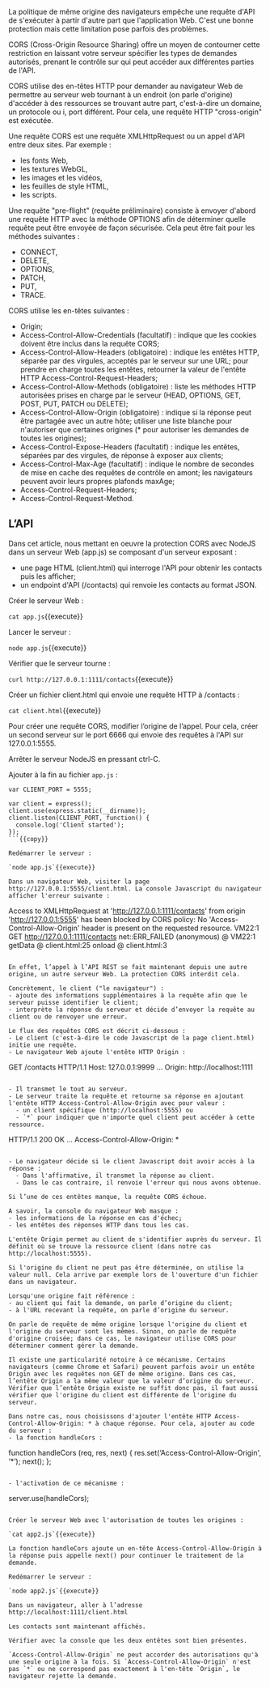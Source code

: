 La politique de même origine des navigateurs empêche une requête d'API de s'exécuter à partir d'autre part que l'application Web. C'est une bonne protection mais cette limitation pose parfois des problèmes.

CORS (Cross-Origin Resource Sharing) offre un moyen de contourner cette restriction en laissant votre serveur spécifier les types de demandes autorisés, prenant le contrôle sur qui peut accéder aux différentes parties de l'API.

CORS utilise des en-têtes HTTP pour demander au navigateur Web de permettre au serveur web tournant à un endroit (on parle d'origine) d'accéder à des ressources se trouvant autre part, c'est-à-dire un domaine, un protocole ou i, port différent. Pour cela, une requête HTTP "cross-origin" est exécutée.

Une requête CORS est une requête XMLHttpRequest ou un appel d'API entre deux sites. Par exemple :
- les fonts Web,
- les textures WebGL,
- les images et les vidéos,
- les feuilles de style HTML,
- les scripts.

Une requête "pre-flight" (requête préliminaire) consiste à envoyer d'abord une requête HTTP avec la méthode OPTIONS afin de déterminer quelle requête peut être envoyée de façon sécurisée. Cela peut être fait pour les méthodes suivantes :
- CONNECT,
- DELETE,
- OPTIONS,
- PATCH,
- PUT,
- TRACE.

CORS utilise les en-têtes suivantes :

- Origin;
- Access-Control-Allow-Credentials (facultatif) : indique que les cookies doivent être inclus dans la requête CORS;
- Access-Control-Allow-Headers (obligatoire) : indique les entêtes HTTP, séparée par des virgules, acceptés par le serveur sur une URL; pour prendre en charge toutes les entêtes, retourner la valeur de l'entête HTTP Access-Control-Request-Headers;
- Access-Control-Allow-Methods (obligatoire) : liste les méthodes HTTP autorisées prises en charge par le serveur (HEAD, OPTIONS, GET, POST, PUT, PATCH ou DELETE);
- Access-Control-Allow-Origin (obligatoire) : indique si la réponse peut être partagée avec un autre hôte; utiliser une liste blanche pour n'autoriser que certaines origines (* pour autoriser les demandes de toutes les origines);
- Access-Control-Expose-Headers (facultatif) : indique les entêtes, séparées par des virgules, de réponse à exposer aux clients;
- Access-Control-Max-Age (facultatif) : indique le nombre de secondes de mise en cache des requêtes de contrôle en amont; les navigateurs peuvent avoir leurs propres plafonds maxAge;
- Access-Control-Request-Headers;
- Access-Control-Request-Method.

## L’API

Dans cet article, nous mettant en oeuvre la protection CORS avec NodeJS dans un serveur Web (app.js) se composant d'un serveur exposant :
- une page HTML (client.html) qui interroge l'API pour obtenir les contacts puis les afficher;
- un endpoint d'API (/contacts) qui renvoie les contacts au format JSON.

Créer le serveur Web :

`cat app.js`{{execute}}

Lancer le serveur :

`node app.js`{{execute}}

Vérifier que le serveur tourne :

`curl http://127.0.0.1:1111/contacts`{{execute}}

Créer un fichier client.html qui envoie une requête HTTP à /contacts :

`cat client.html`{{execute}}

Pour créer une requête CORS, modifier l’origine de l’appel. Pour cela, créer un second serveur sur le port 6666 qui envoie des requêtes à l'API sur 127.0.0.1:5555.

Arrêter le serveur NodeJS en pressant ctrl-C.

Ajouter à la fin au fichier `app.js` :

```
var CLIENT_PORT = 5555;

var client = express();
client.use(express.static(__dirname));
client.listen(CLIENT_PORT, function() {
  console.log('Client started');
});
```{{copy}}

Redémarrer le serveur :

`node app.js`{{execute}}

Dans un navigateur Web, visiter la page http://127.0.0.1:5555/client.html. La console Javascript du navigateur afficher l'erreur suivante :

```
Access to XMLHttpRequest at 'http://127.0.0.1:1111/contacts' from origin 'http://127.0.0.1:5555' has been blocked by CORS policy: No 'Access-Control-Allow-Origin' header is present on the requested resource.
VM22:1 GET http://127.0.0.1:1111/contacts net::ERR_FAILED
(anonymous) @ VM22:1
getData @ client.html:25
onload @ client.html:3
```

En effet, l’appel à l’API REST se fait maintenant depuis une autre origine, un autre serveur Web. La protection CORS interdit cela.

Concrètement, le client ("le navigateur") :
- ajoute des informations supplémentaires à la requête afin que le serveur puisse identifier le client;
- interprète la réponse du serveur et décide d’envoyer la requête au client ou de renvoyer une erreur.

Le flux des requêtes CORS est décrit ci-dessous :
- Le client (c'est-à-dire le code Javascript de la page client.html) initie une requête.
- Le navigateur Web ajoute l'entête HTTP Origin :

```
GET /contacts HTTP/1.1
Host: 127.0.0.1:9999
...
Origin: http://localhost:1111
```

- Il transmet le tout au serveur.
- Le serveur traite la requête et retourne sa réponse en ajoutant l'entête HTTP Access-Control-Allow-Origin avec pour valeur :
  - un client spécifique (http://localhost:5555) ou
  - `*` pour indiquer que n'importe quel client peut accéder à cette ressource.

```
HTTP/1.1 200 OK
...
Access-Control-Allow-Origin: *
```

- Le navigateur décide si le client Javascript doit avoir accès à la réponse :
  - Dans l'affirmative, il transmet la réponse au client.
  - Dans le cas contraire, il renvoie l'erreur qui nous avons obtenue.

Si l’une de ces entêtes manque, la requête CORS échoue.

A savoir, la console du navigateur Web masque :
- les informations de la réponse en cas d'échec;
- les entêtes des réponses HTTP dans tous les cas.

L'entête Origin permet au client de s'identifier auprès du serveur. Il définit où se trouve la ressource client (dans notre cas http://localhost:5555).

Si l'origine du client ne peut pas être déterminée, on utilise la valeur null. Cela arrive par exemple lors de l'ouverture d'un fichier dans un navigateur.

Lorsqu'une origine fait référence :
- au client qui fait la demande, on parle d’origine du client;
- à l'URL recevant la requête, on parle d’origine du serveur.

On parle de requête de même origine lorsque l'origine du client et l'origine du serveur sont les mêmes. Sinon, on parle de requête d'origine croisée; dans ce cas, le navigateur utilise CORS pour déterminer comment gérer la demande.

Il existe une particularité notoire à ce mécanisme. Certains navigateurs (comme Chrome et Safari) peuvent parfois avoir un entête Origin avec les requêtes non GET de même origine. Dans ces cas, l’entête Origin a la même valeur que la valeur d’origine du serveur. Vérifier que l’entête Origin existe ne suffit donc pas, il faut aussi vérifier que l'origine du client est différente de l'origine du serveur.

Dans notre cas, nous choisissons d'ajouter l'entête HTTP Access-Control-Allow-Origin: * à chaque réponse. Pour cela, ajouter au code du serveur :
- la fonction handleCors :

```
function handleCors (req, res, next) {
  res.set(‘Access-Control-Allow-Origin', ‘*’);
  next();
};
```

- l'activation de ce mécanisme :

```
server.use(handleCors);
```

Créer le serveur Web avec l'autorisation de toutes les origines :

`cat app2.js`{{execute}}

La fonction handleCors ajoute un en-tête Access-Control-Allow-Origin à la réponse puis appelle next() pour continuer le traitement de la demande.

Redémarrer le serveur :

`node app2.js`{{execute}}

Dans un navigateur, aller à l’adresse http://localhost:1111/client.html

Les contacts sont maintenant affichés.

Vérifier avec la console que les deux entêtes sont bien présentes.

`Access-Control-Allow-Origin` ne peut accorder des autorisations qu'à une seule origine à la fois. Si `Access-Control-Allow-Origin` n'est pas `*` ou ne correspond pas exactement à l'en-tête `Origin`, le navigateur rejette la demande.
